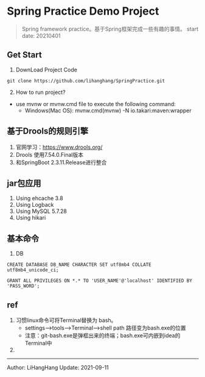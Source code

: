 # Spring Practice Demo Project
> Spring framework practice。基于Spring框架完成一些有趣的事情。
> start date: 20210401
## Get Start
1. DownLoad Project Code
```$xslt
git clone https://github.com/lihanghang/SpringPractice.git
```
2. How to run project?
- use mvnw or mvnw.cmd file to execute the following command:
    + Windows(Mac OS): mvnw.cmd(mvnw) -N io.takari:maven:wrapper

## 基于Drools的规则引擎
1. 官网学习：https://www.drools.org/
2. Drools 使用7.54.0.Final版本
3. 和SpringBoot 2.3.11.Release进行整合

## jar包应用
1. Using ehcache 3.8
2. Using Logback
3. Using MySQL 5.7.28
4. Using hikari

## 基本命令
1. DB
```mysql
CREATE DATABASE DB_NAME CHARACTER SET utf8mb4 COLLATE utf8mb4_unicode_ci;
```
```mysql
GRANT ALL PRIVILEGES ON *.* TO 'USER_NAME'@'localhost' IDENTIFIED BY 'PASS_WORD';
```
## ref
1. 习惯linux命令可将Terminal替换为 bash。
    - settings-->tools-->Terminal-->shell path 路径变为bash.exe的位置
    - 注意：git-bash.exe是弹框出来的终端；bash.exe可内嵌到idea的Terminal中
2. 

---
Author: LiHangHang
Update: 2021-09-11
